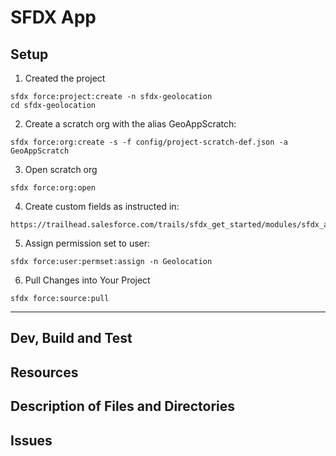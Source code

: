 # SFDX  App

## Setup
1. Created the project
```
sfdx force:project:create -n sfdx-geolocation
cd sfdx-geolocation
```

2. Create a scratch org with the alias GeoAppScratch:
```
sfdx force:org:create -s -f config/project-scratch-def.json -a GeoAppScratch
```

3. Open scratch org
```
sfdx force:org:open
```

4. Create custom fields as instructed in:
```
https://trailhead.salesforce.com/trails/sfdx_get_started/modules/sfdx_app_dev/units/sfdx_app_dev_create_app
```

5. Assign permission set to user:
```
sfdx force:user:permset:assign -n Geolocation
```

6. Pull Changes into Your Project
```
sfdx force:source:pull
```


---

## Dev, Build and Test


## Resources


## Description of Files and Directories


## Issues


